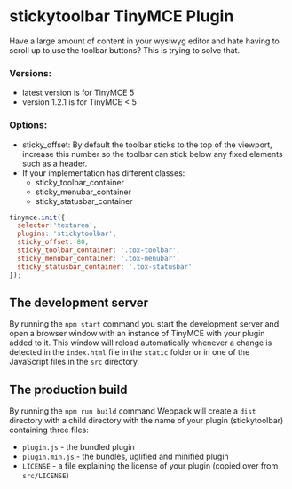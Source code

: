 # stickytoolbar TinyMCE Plugin

Have a large amount of content in your wysiwyg editor and hate having to scroll up to use the toolbar buttons? This is trying to solve that.

### Versions:
- latest version is for TinyMCE 5
- version 1.2.1 is for TinyMCE < 5

### Options:
- sticky_offset: By default the toolbar sticks to the top of the viewport, increase this number so the toolbar can stick below any fixed elements such as a header.
- If your implementation has different classes:
  - sticky_toolbar_container
  - sticky_menubar_container
  - sticky_statusbar_container

```js
tinymce.init({
  selector:'textarea',
  plugins: 'stickytoolbar',
  sticky_offset: 80,
  sticky_toolbar_container: '.tox-toolbar',
  sticky_menubar_container: '.tox-menubar',
  sticky_statusbar_container: '.tox-statusbar'
});
```

## The development server

By running the `npm start` command you start the development server and open a browser window with an instance of TinyMCE with your plugin added to it. This window will reload automatically whenever a change is detected in the `index.html` file in the `static` folder or in one of the JavaScript files in the `src` directory.

## The production build

By running the `npm run build` command Webpack will create a `dist` directory with a child directory with the name of your plugin (stickytoolbar) containing three files:

* `plugin.js` - the bundled plugin
* `plugin.min.js` - the bundles, uglified and minified plugin
* `LICENSE` - a file explaining the license of your plugin (copied over from `src/LICENSE`)
